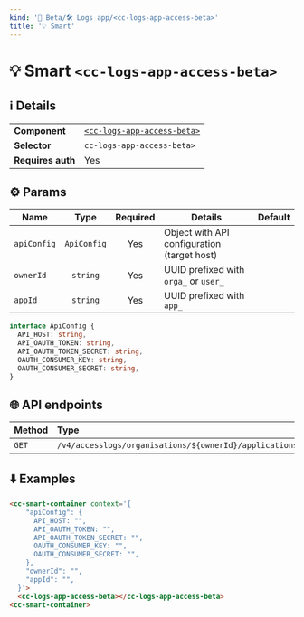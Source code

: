 ```yaml
---
kind: '🚧 Beta/🛠 Logs app/<cc-logs-app-access-beta>'
title: '💡 Smart'
---
```


# 💡 Smart `<cc-logs-app-access-beta>`

## ℹ️ Details

<table>
  <tr><td><strong>Component    </strong> <td><a href="https://www.clever-cloud.com/doc/clever-components/?path=/docs/🚧-beta-🛠-logs-app-cc-logs-app-access-beta--docs"><code>&lt;cc-logs-app-access-beta&gt;</code></a>
  <tr><td><strong>Selector     </strong> <td><code>cc-logs-app-access-beta></code>
  <tr><td><strong>Requires auth</strong> <td>Yes
</table>

## ⚙️ Params

| Name           |    Type     | Required | Details                                     | Default |
|----------------|:-----------:|:--------:|---------------------------------------------|---------|
| `apiConfig`    | `ApiConfig` |   Yes    | Object with API configuration (target host) |         |
| `ownerId`      |  `string`   |   Yes    | UUID prefixed with `orga_` or `user_`       |         |
| `appId`        |  `string`   |   Yes    | UUID prefixed with `app_`                   |         |

```ts
interface ApiConfig {
  API_HOST: string,
  API_OAUTH_TOKEN: string,
  API_OAUTH_TOKEN_SECRET: string,
  OAUTH_CONSUMER_KEY: string,
  OAUTH_CONSUMER_SECRET: string,
}
```

## 🌐 API endpoints

| Method | Type                                                                       | Cache?  |
|--------|:---------------------------------------------------------------------------|:--------|
| `GET`  | `/v4/accesslogs/organisations/${ownerId}/applications/${appId}/accesslogs` | Default |

## ⬇️️ Examples

```html
<cc-smart-container context='{
    "apiConfig": {
      API_HOST: "",
      API_OAUTH_TOKEN: "",
      API_OAUTH_TOKEN_SECRET: "",
      OAUTH_CONSUMER_KEY: "",
      OAUTH_CONSUMER_SECRET: "",
    },
    "ownerId": "",
    "appId": "",
  }'>
  <cc-logs-app-access-beta></cc-logs-app-access-beta>
<cc-smart-container>
```
